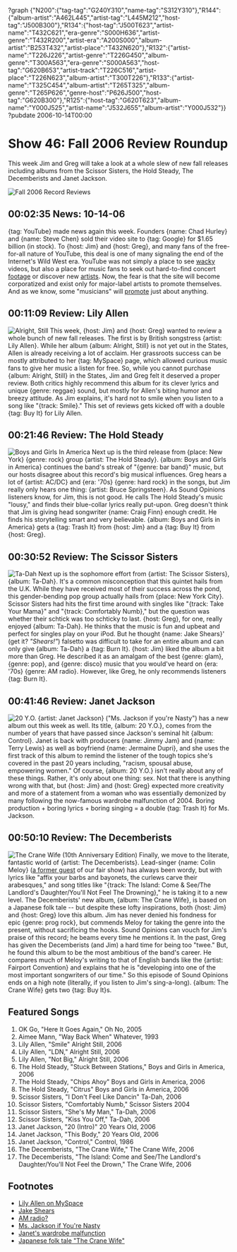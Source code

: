 ?graph {"N200":{"tag-tag":"G240Y310","name-tag":"S312Y310"},"R144":{"album-artist":"A462L445","artist-tag":"L445M212","host-tag":"J500B300"},"R134":{"host-tag":"J500T623","artist-name":"T432C621","era-genre":"S000H636","artist-genre":"T432R200","artist-era":"A200S000","album-artist":"B253T432","artist-place":"T432N620"},"R132":{"artist-name":"T226J226","artist-genre":"T226G450","album-genre":"T300A563","era-genre":"S000A563","host-tag":"G620B653","artist-track":"T226C516","artist-place":"T226N623","album-artist":"T300T226"},"R133":{"artist-name":"T325C454","album-artist":"T265T325","album-genre":"T265P626","genre-host":"P626J500","host-tag":"G620B300"},"R125":{"host-tag":"G620T623","album-name":"Y000J525","artist-name":"J532J655","album-artist":"Y000J532"}}
?pubdate 2006-10-14T00:00

# Show 46: Fall 2006 Review Roundup
This week Jim and Greg will take a look at a whole slew of new fall releases including albums from the Scissor Sisters, the Hold Steady, The Decemberists and Janet Jackson.

![Fall 2006 Record Reviews](http://static.soundopinions.org/images/2006/recordreviews.jpg)

## 00:02:35 News: 10-14-06
{tag: YouTube} made news again this week. Founders {name: Chad Hurley} and {name: Steve Chen} sold their video site to {tag: Google} for $1.65 billion (in stock). To {host: Jim} and {host: Greg}, and many fans of the free-for-all nature of YouTube, this deal is one of many signaling the end of the Internet's Wild West era. YouTube was not simply a place to see [wacky](https://www.youtube.com/watch?v=N2rZxCrb7iU) videos, but also a place for music fans to seek out hard-to-find concert [footage](https://www.youtube.com/watch?v=RIy8nf07UZ4&mode=related&search=feelies) or discover new [artists](https://www.youtube.com/watch?v=dTAAsCNK7RA&feature=kp). Now, the fear is that the site will become corporatized and exist only for major-label artists to promote themselves. And as we know, some "musicians" will [promote](https://www.youtube.com/watch?v=XLcPIolG_8E) just about anything.

## 00:11:09 Review: Lily Allen
![Alright, Still](http://is3.mzstatic.com/image/thumb/Music4/v4/43/f5/2d/43f52df2-8934-c345-885e-0c61745af5ec/source/600x600bb.jpg "157063999/742457583")
This week, {host: Jim} and {host: Greg} wanted to review a whole bunch of new fall releases. The first is by British songstress {artist: Lily Allen}. While her album {album: Alright, Still} is not yet out in the States, Allen is already receiving a lot of acclaim. Her grassroots success can be mostly attributed to her {tag: MySpace} page, which allowed curious music fans to give her music a listen for free. So, while you cannot purchase {album: Alright, Still} in the States, Jim and Greg felt it deserved a proper review. Both critics highly recommend this album for its clever lyrics and unique {genre: reggae} sound, but mostly for Allen's biting humor and breezy attitude. As Jim explains, it's hard not to smile when you listen to a song like "{track: Smile}." This set of reviews gets kicked off with a double {tag: Buy It} for Lily Allen.

## 00:21:46 Review: The Hold Steady
![Boys and Girls In America](https://upload.wikimedia.org/wikipedia/en/5/52/The_Hold_Steady_-_Boys_and_Girls_in_America_cover.jpg "19552743/382884371")
Next up is the third release from {place: New York} {genre: rock} group {artist: The Hold Steady}. {album: Boys and Girls in America} continues the band's streak of "{genre: bar band}" music, but our hosts disagree about this record's big musical influences. Greg hears a lot of {artist: AC/DC} and {era: '70s} {genre: hard rock} in the songs, but Jim really only hears one thing: {artist: Bruce Springsteen}. As Sound Opinions listeners know, for Jim, this is not good. He calls The Hold Steady's music "lousy," and finds their blue-collar lyrics really put-upon. Greg doesn't think that Jim is giving head songwriter {name: Craig Finn} enough credit. He finds his storytelling smart and very believable. {album: Boys and Girls in America} gets a {tag: Trash It} from {host: Jim} and a {tag: Buy It} from {host: Greg}.

## 00:30:52 Review: The Scissor Sisters
![Ta-Dah](http://is1.mzstatic.com/image/thumb/Music/v4/f0/37/75/f03775ee-2067-b407-9358-9d6f3ed4d54f/source/600x600bb.jpg "5610556/193143577")
Next up is the sophomore effort from {artist: The Scissor Sisters}, {album: Ta-Dah}. It's a common misconception that this quintet hails from the U.K. While they have received most of their success across the pond, this gender-bending pop group actually hails from {place: New York City}. Scissor Sisters had hits the first time around with singles like "{track: Take Your Mama}" and "{track: Comfortably Numb}," but the question was whether their schtick was too schticky to last. {host: Greg}, for one, really enjoyed {album: Ta-Dah}. He thinks that the music is fun and upbeat and perfect for singles play on your iPod. But he thought {name: Jake Shears}' (get it? *"Shears!"*) falsetto was difficult to take for an entire album and can only give {album: Ta-Dah} a {tag: Burn It}. {host: Jim} liked the album a bit more than Greg. He described it as an amalgam of the best {genre: glam}, {genre: pop}, and {genre: disco} music that you would've heard on {era: '70s} {genre: AM radio}. However, like Greg, he only recommends listeners {tag: Burn It}.

## 00:41:46 Review: Janet Jackson
![20 Y.O.](http://is4.mzstatic.com/image/thumb/Music6/v4/3c/b4/e8/3cb4e808-0f7e-5a6b-5159-025e6ce427c2/source/600x600bb.jpg "1272779/724639781")
{artist: Janet Jackson} ("Ms. Jackson if you're Nasty") has a new album out this week as well. Its title, {album: 20 Y.O.}, comes from the number of years that have passed since Jackson's seminal hit {album: Control}. Janet is back with producers {name: Jimmy Jam} and {name: Terry Lewis} as well as boyfriend {name: Jermaine Dupri}, and she uses the first track of this album to remind the listener of the tough topics she's covered in the past 20 years including, "racism, spousal abuse, empowering women." Of course, {album: 20 Y.O.} isn't really about any of these things. Rather, it's only about one thing: sex. Not that there is anything wrong with that, but {host: Jim} and {host: Greg} expected more creativity and more of a statement from a woman who was essentially demonized by many following the now-famous wardrobe malfunction of 2004. Boring production + boring lyrics + boring singing = a double {tag: Trash It} for Ms. Jackson.

## 00:50:10 Review: The Decemberists
![The Crane Wife (10th Anniversary Edition)](http://is5.mzstatic.com/image/thumb/Music71/v4/f7/5a/f7/f75af714-8059-a52e-c7ba-00c9ae864b0c/source/600x600bb.jpg "3205453/1182002845")
Finally, we move to the literate, fantastic world of {artist: The Decemberists}. Lead-singer {name: Colin Meloy} ([a former guest](show/9/) of our fair show) has always been wordy, but with lyrics like "affix your barbs and bayonets, the curlews carve their arabesques," and song titles like "{track: The Island: Come & See/The Landlord's Daughter/You'll Not Feel The Drowning}," he is taking it to a new level. The Decemberists' new album, {album: The Crane Wife}, is based on a Japanese folk tale -- but despite these lofty inspirations, both {host: Jim} and {host: Greg} love this album. Jim has never denied his fondness for epic {genre: prog rock}, but commends Meloy for taking the genre into the present, without sacrificing the hooks. Sound Opinions can vouch for Jim's praise of this record; he beams every time he mentions it. In the past, Greg has given the Decemberists (and Jim) a hard time for being too "twee." But, he found this album to be the most ambitious of the band's career. He compares much of Meloy's writing to that of English bands like the {artist: Fairport Convention} and explains that he is "developing into one of the most important songwriters of our time." So this episode of Sound Opinions ends on a high note (literally, if you listen to Jim's sing-a-long). {album: The Crane Wife} gets two {tag: Buy It}s.

## Featured Songs
1. OK Go, "Here It Goes Again," Oh No, 2005
2. Aimee Mann, "Way Back When" Whatever, 1993
3. Lily Allen, "Smile" Alright Still, 2006
4. Lily Allen, "LDN," Alright Still, 2006
5. Lily Allen, "Not Big," Alright Still, 2006
6. The Hold Steady, "Stuck Between Stations," Boys and Girls in America, 2006
7. The Hold Steady, "Chips Ahoy" Boys and Girls in America, 2006
8. The Hold Steady, "Citrus" Boys and Girls in America, 2006
9. Scissor Sisters, "I Don't Feel Like Dancin" Ta-Dah, 2006
10. Scissor Sisters, "Comfortably Numb," Scissor Sisters 2004
11. Scissor Sisters, "She's My Man," Ta-Dah, 2006
12. Scissor Sisters, "Kiss You Off," Ta-Dah, 2006
13. Janet Jackson, "20 (Intro)" 20 Years Old, 2006
14. Janet Jackson, "This Body," 20 Years Old, 2006
15. Janet Jackson, "Control," Control, 1986
16. The Decemberists, "The Crane Wife," The Crane Wife, 2006
17. The Decemberists, "The Island: Come and See/The Landlord's Daughter/You'll Not Feel the Drown," The Crane Wife, 2006

## Footnotes
- [Lily Allen on MySpace](http://www.myspace.com/lilymusic)
- [Jake Shears](http://en.wikipedia.org/wiki/Jake_Shears)
- [AM radio?](http://en.wikipedia.org/wiki/AM_radio)
- [Ms. Jackson if You're Nasty](http://www.lyricsdownload.com/jackson-janet-nasty-lyrics.html)
- [Janet's wardrobe malfunction](http://www.cnn.com/2004/US/02/02/superbowl.jackson/)
- [Japanese folk tale "The Crane Wife"](http://japanfolklore.blogspot.com/2008/08/tsuru-no-ongaeshi.html)
